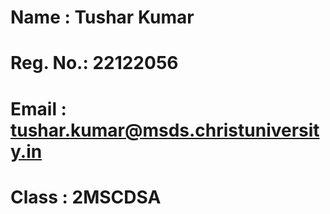  # Name : Tushar Kumar 
 # Reg. No.: 22122056
 # Email : tushar.kumar@msds.christuniversity.in
 # Class : 2MSCDSA
